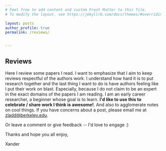 ```yaml
---
# Feel free to add content and custom Front Matter to this file.
# To modify the layout, see https://jekyllrb.com/docs/themes/#overriding-theme-defaults

layout: posts
author_profile: true
permalink: /reviews/


---
```




## Reviews

Here I review some papers I read. I want to emphasize that I aim to keep reviews respectful of the authors work. I understand how hard it is to put research together and the last thing I want to do is have authors feeling like I put their work on blast. Especially, because I do not claim to be an expert in the exact domains of the papers I am reading. I am an early career researcher, a beginner whose goal is to learn. **I'd like to use this to celebrate / share work I think is awesome!**. And also to agglomerate notes on cool things. If you have concerns about a post, please email me at zladd@berkeley.edu.

Or leave a comment or give feedback --  I'd love to engage :)

Thanks and hope you all enjoy,

Xander
